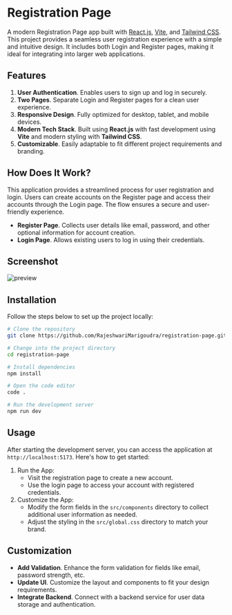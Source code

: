 # Registration Page

A modern Registration Page app built with [React.js](https://react.dev/), [Vite](https://vite.dev/), and [Tailwind CSS](https://tailwindcss.com/). This project provides a seamless user registration experience with a simple and intuitive design. It includes both Login and Register pages, making it ideal for integrating into larger web applications.

## Features

1. **User Authentication**. Enables users to sign up and log in securely.
2. **Two Pages**. Separate Login and Register pages for a clean user experience.
3. **Responsive Design**. Fully optimized for desktop, tablet, and mobile devices.
4. **Modern Tech Stack**. Built using **React.js** with fast development using **Vite** and modern styling with **Tailwind CSS**.
5. **Customizable**. Easily adaptable to fit different project requirements and branding.

## How Does It Work?

This application provides a streamlined process for user registration and login. Users can create accounts on the Register page and access their accounts through the Login page. The flow ensures a secure and user-friendly experience.

- **Register Page**. Collects user details like email, password, and other optional information for account creation.
- **Login Page**. Allows existing users to log in using their credentials.

## Screenshot

![preview](https://github.com/user-attachments/assets/093472ab-0b92-47ac-b6c7-917d6255c454)

## Installation

Follow the steps below to set up the project locally:

```bash
# Clone the repository
git clone https://github.com/RajeshwariMarigoudra/registration-page.git

# Change into the project directory
cd registration-page

# Install dependencies
npm install

# Open the code editor
code .

# Run the development server
npm run dev
```

## Usage

After starting the development server, you can access the application at `http://localhost:5173`. Here's how to get started:

1. Run the App:
    - Visit the registration page to create a new account.
    - Use the login page to access your account with registered credentials.
2. Customize the App:
    - Modify the form fields in the `src/components` directory to collect additional user information as needed.
    - Adjust the styling in the `src/global.css` directory to match your brand.

## Customization

- **Add Validation**. Enhance the form validation for fields like email, password strength, etc.
- **Update UI**. Customize the layout and components to fit your design requirements.
- **Integrate Backend**. Connect with a backend service for user data storage and authentication.

